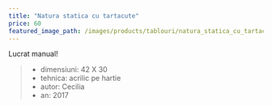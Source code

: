 ```yaml
---
title: "Natura statica cu tartacute"
price: 60
featured_image_path: /images/products/tablouri/natura_statica_cu_tartacute.jpg
---
```


Lucrat manual!

> - dimensiuni: 42 X 30
> - tehnica: acrilic pe hartie
> - autor: Cecilia
> - an: 2017